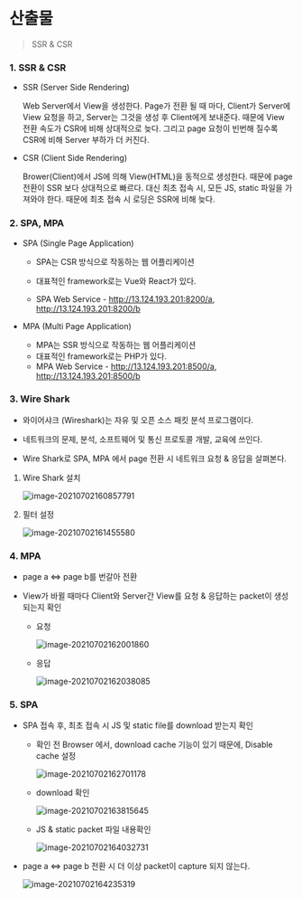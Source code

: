 # 산출물
> SSR & CSR



### 1. SSR & CSR

- SSR (Server Side Rendering)

  Web Server에서 View을 생성한다. Page가 전환 될 때 마다, Client가 Server에 View 요청을 하고, Server는 그것을 생성 후 Client에게 보내준다. 때문에 View 전환 속도가 CSR에 비해 상대적으로 늦다. 그리고 page 요청이 빈번해 질수록 CSR에 비해 Server 부하가 더 커진다.

- CSR (Client Side Rendering)

  Brower(Client)에서 JS에 의해 View(HTML)을 동적으로 생성한다. 때문에 page 전환이 SSR 보다 상대적으로 빠르다. 대신 최초 접속 시, 모든 JS, static 파일을 가져와야 한다. 때문에 최초 접속 시 로딩은 SSR에 비해 늦다.



### 2. SPA, MPA

- SPA (Single Page Application)

  - SPA는 CSR 방식으로 작동하는 웹 어플리케이션

  - 대표적인 framework로는 Vue와 React가 있다.

  - SPA Web Service - http://13.124.193.201:8200/a, http://13.124.193.201:8200/b

- MPA (Multi Page Application)

  - MPA는 SSR 방식으로 작동하는 웹 어플리케이션
  - 대표적인 framework로는 PHP가 있다.
  - MPA Web Service - http://13.124.193.201:8500/a, http://13.124.193.201:8500/b 



### 3. Wire Shark

- 와이어샤크 (Wireshark)는 자유 및 오픈 소스 패킷 분석 프로그램이다. 

- 네트워크의 문제, 분석, 소프트웨어 및 통신 프로토콜 개발, 교육에 쓰인다.

- Wire Shark로 SPA, MPA 에서 page 전환 시 네트워크 요청 & 응답을 살펴본다.

1. Wire Shark 설치

   ![image-20210702160857791](README.assets/image-20210702160857791.png)

2. 필터 설정

   ![image-20210702161455580](README.assets/image-20210702161455580.png)



### 4. MPA

- page a <=> page b를 번갈아 전환

- View가 바뀔 때마다 Client와 Server간 View를 요청 & 응답하는 packet이 생성되는지 확인

  - 요청

    ![image-20210702162001860](README.assets/image-20210702162001860.png)

  - 응답

    ![image-20210702162038085](README.assets/image-20210702162038085.png)



### 5. SPA

- SPA 접속 후, 최초 접속 시 JS 및 static file를 download 받는지 확인

  - 확인 전 Browser 에서, download cache 기능이 있기 때문에, Disable cache 설정

    ![image-20210702162701178](README.assets/image-20210702162701178.png)

    

  - download 확인

    ![image-20210702163815645](README.assets/image-20210702163815645.png)

    

  - JS & static packet 파일 내용확인

    ![image-20210702164032731](README.assets/image-20210702164032731.png)



- page a  <=> page b 전환 시 더 이상 packet이 capture 되지 않는다.

  ![image-20210702164235319](README.assets/image-20210702164235319.png)





